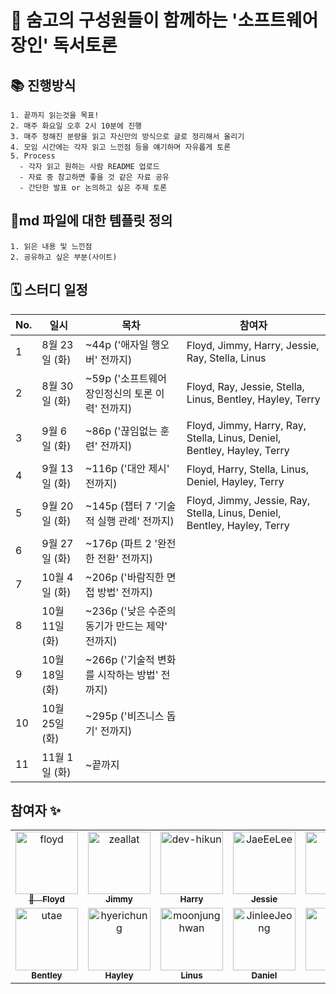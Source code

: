 # 🎉 숨고의 구성원들이 함께하는 '소프트웨어 장인' 독서토론

## 📚 진행방식

```
1. 끝까지 읽는것을 목표!
2. 매주 화요일 오후 2시 10분에 진행
3. 매주 정해진 분량을 읽고 자신만의 방식으로 글로 정리해서 올리기
4. 모임 시간에는 각자 읽고 느낀점 등을 얘기하며 자유롭게 토론
5. Process
  - 각자 읽고 원하는 사람 README 업로드
  - 자료 중 참고하면 좋을 것 같은 자료 공유
  - 간단한 발표 or 논의하고 싶은 주제 토론
```

## 🎈md 파일에 대한 템플릿 정의

```
1. 읽은 내용 및 느낀점
2. 공유하고 싶은 부분(사이트)
```

## 🗓 스터디 일정

| No. | 일시         | 목차                                     | 참여자                                                                     |
|-----|-------------|-----------------------------------------|-------------------------------------------------------------------------|
| 1   | 8월 23일 (화)  | ~44p ('애자일 행오버' 전까지)               | Floyd, Jimmy, Harry, Jessie, Ray, Stella, Linus                         |
| 2   | 8월 30일 (화)  | ~59p ('소프트웨어 장인정신의 토론 이력' 전까지) | Floyd, Ray, Jessie, Stella, Linus, Bentley, Hayley, Terry               |
| 3   | 9월 6일 (화)   | ~86p ('끊임없는 훈련' 전까지)               | Floyd, Jimmy, Harry, Ray, Stella, Linus, Deniel, Bentley, Hayley, Terry |
| 4   | 9월 13일 (화)  | ~116p ('대안 제시' 전까지)                 | Floyd, Harry, Stella, Linus, Deniel, Hayley, Terry                      |
| 5   | 9월 20일 (화)  | ~145p (챕터 7 '기술적 실행 관례' 전까지)      | Floyd, Jimmy, Jessie, Ray, Stella, Linus, Deniel, Bentley, Hayley, Terry |
| 6   | 9월 27일 (화)  | ~176p (파트 2 '완전한 전환' 전까지)          |                                                                         |
| 7   | 10월 4일 (화)  | ~206p ('바람직한 면접 방법' 전까지)          |                                                                         |
| 8   | 10월 11일 (화) | ~236p ('낮은 수준의 동기가 만드는 제약' 전까지) |                                                                         |
| 9   | 10월 18일 (화) | ~266p ('기술적 변화를 시작하는 방법' 전까지)   |                                                                         |
| 10  | 10월 25일 (화) | ~295p ('비즈니스 돕기' 전까지)              |                                                                         |
| 11  | 11월 1일 (화)  | ~끝까지                                  |                                                                         |


## 참여자 :sparkles:


<table>
    <tr>
        <td align="center">
            <a href="https://github.com/floydkim">
                <img src="https://avatars.githubusercontent.com/u/22050211?v=4" width="100;" alt="floyd"/>
                <br />
                <sub>👑　<b>Floyd</b></sub>
            </a>
        </td>
        <td align="center">
            <a href="https://github.com/zeallat">
                <img src="https://avatars.githubusercontent.com/u/7078066?v=4" width="100;" alt="zeallat"/>
                <br />
                <sub><b>Jimmy</b></sub>
            </a>
        </td>
        <td align="center">
            <a href="https://github.com/dev-hikun">
                <img src="https://avatars0.githubusercontent.com/u/76590935?v=4" width="100;" alt="dev-hikun"/>
                <br />
                <sub><b>Harry</b></sub>
            </a>
        </td>
        <td align="center">
            <a href="https://github.com/JaeEeLee">
                <img src="https://avatars2.githubusercontent.com/u/38426064?v=4" width="100;" alt="JaeEeLee"/>
                <br />
                <sub><b>Jessie</b></sub>
            </a>
        </td>
        <td align="center">
            <a href="https://github.com/ray-soomgo">
                <img src="https://avatars.githubusercontent.com/u/104608754?v=4" width="100;" alt="Ray"/>
                <br />
                <sub><b>Ray</b></sub>
            </a>
        </td>
        <td align="center">
            <a href="https://github.com/yhl0519">
                <img src="https://avatars2.githubusercontent.com/u/62636978?v=4" width="100;" alt="yhl0519"/>
                <br />
                <sub><b>Stella</b></sub>
            </a>
        </td>
        </tr>
        <tr>
        <td align="center">
            <a href="https://github.com/utae">
                <img src="https://avatars.githubusercontent.com/u/16933515?v=4" width="100;" alt="utae"/>
                <br />
                <sub><b>Bentley</b></sub>
            </a>
        </td>
        <td align="center">
            <a href="https://github.com/hyerichung">
                <img src="https://avatars.githubusercontent.com/u/64633218?v=4" width="100;" alt="hyerichung"/>
                <br />
                <sub><b>Hayley</b></sub>
            </a>
        </td>
        <td align="center">
            <a href="https://github.com/moonjunghwan">
                <img src="https://avatars2.githubusercontent.com/u/5405499?v=4" width="100;" alt="moonjunghwan"/>
                <br />
                <sub><b>Linus</b></sub>
            </a>
        </td>
        <td align="center">
            <a href="https://github.com/JinleeJeong">
                <img src="https://avatars.githubusercontent.com/u/45163013?v=4" width="100;" alt="JinleeJeong"/>
                <br />
                <sub><b>Daniel</b></sub>
            </a>
        </td>
        <td align="center">
             <a href="https://github.com/Terry-Jang">
                <img src="https://avatars.githubusercontent.com/u/105403050?v=4" width="100;" alt="Terry"/>
                <br />
                <sub><b>Terry</b></sub>
            </a>
        </td>
    </tr>
</table>

